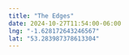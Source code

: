 ```yaml
---
title: "The Edges"
date: 2024-10-27T11:54:00-06:00
lng: "-1.628172643246567"
lat: "53.283987378613304"
---
```


